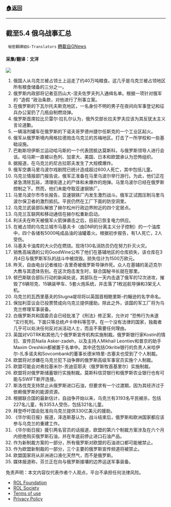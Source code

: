 ###  [:house:返回](README.md)
---


## 截至5.4 俄乌战事汇总
` 秘密翻譯組G-Translators` [轉載自GNews](https://gnews.org/zh-hans/2468654/)

#### 采集/翻译：文洋
 ![](https://assets.gnews.org/wp-content/uploads/2022/05/1651684537.png) 
1. 俄国人从乌克兰被占领土上运走了约40万吨粮食。这几乎是乌克兰被占领地区所有粮食储备的三分之一。
2. 俄罗斯内政部将记者亚历山大-涅夫佐罗夫列入通缉名单。根据一项针对俄军的 “造假 “政治条款，对他进行了刑事立案。
3. 在俄罗斯的下瓦尔托夫斯克地区，一名身份不明的男子在夜间向军事登记和征兵办公室扔了几瓶自制燃烧弹。
4. 俄罗斯首席拉比贝雷尔·拉扎尔认为，俄外交部长拉夫罗夫应该为其反犹太主义言论道歉。
5. 一辆溶剂罐车在俄罗斯的下诺夫哥罗德州捷尔任斯克的一个工业区起火。
6. 俄军从俄罗斯境内用格拉德炮击乌克兰的苏梅地区。打击了一所学校和一些基础设施。
7. 巴勒斯坦伊斯兰运动哈马斯的一个代表团抵达莫斯科，与俄罗斯领导人进行会谈。哈马斯一直被以色列、加拿大、美国、日本和欧盟承认为恐怖组织。
8. 据报道，在乌克兰的尼古拉耶夫发生了大规模爆炸。
9. 俄军空袭马里乌波尔戏剧院已统计造成超过600人死亡，其中包括儿童。
10. 乌克兰情报部门报告说，俄军正准备在马里乌波尔举行游行。为此，他们正在紧急清除瓦砾，清理街道上的尸体和未爆炸的炮弹。马里乌波尔已经在俄罗斯控制之下。然而，他们未能夺取亚速钢铁厂。
11. 马里乌波尔市市长报告，亚速钢铁厂内发生激烈战斗。俄军正试图压制马里乌波尔保卫者的激烈抵抗。平民仍然在工厂下面的防空洞里。
12. 乌克兰武装部队解放了赫尔松州行政边界附近的四个定居点。
13. 乌克兰互联网和移动通信在赫尔松重新启动。
14. 利沃夫在昨天被俄军火箭弹袭击之后，目前已恢复电力供应。
15. 在被占领的乌克兰城市马基夫卡（由DNR的分离主义分子控制）的一个油库中，四个各储有5000吨成品油的油罐着火。根据初步报告，有1人死亡，2人受伤。
16. 马基夫卡油库的大火仍在燃烧。现场130名消防员仍在努力扑灭火灾。
17. 销售高端酒的公司GoodWine公布了他们在基辅地区的仓库损失，该仓库在3月4日与俄罗斯军队的战斗中被烧毁。损失估计为1500万欧元。
18. 昨天，自由电台记者维拉-吉里奇被俄罗斯导弹炸死。众人在基辅的圣迈克尔大教与其遗体告别。在这次炮击发生时，联合国秘书长就在那里。
19. 顿巴斯联合部队行动的新闻处说，其部队在一天内击退了俄军的12次进攻，摧毁了6辆坦克、15辆装甲车、5套火炮系统，并击落了1枚巡航导弹和3架无人机。
20. 乌克兰的瓦西里基夫的Stugna堤坝将以英国首相鲍里斯-约翰逊的名字命名。
21. 保加利亚议会已投票赞成向乌克兰提供援助。除此之外，该国的军工厂将为乌克兰修理军事装备。
22. 白俄罗斯共和国委员会已经批准了《刑法》修正案，允许对 “恐怖行为未遂 “实行死刑。下面只等总统卢卡申科等签字。在一个没有法律的国家，独裁者几乎可以处决任何反对派活动人士，而且不需要任何理由。
23. 英国对VGTRK和其他几个俄罗斯宣传机构实施制裁。俄罗斯银行家Kostin的情妇、宣传员Naila Asker-zadeh，以及主持人Mikhail Leontiev和普京的助手Maxim Oreshkin都被置于名单中。其中还包括Otkritie银行的负责人米哈伊尔-扎多诺夫和Sovcombank的董事长德米特里-古塞夫也受到了个人制裁。
24. 欧盟将对涉嫌在乌克兰犯下战争罪的俄罗斯高级军事官员实施个人制裁。
25. 欧盟可能会对弗拉基米尔-贡迪亚耶夫（俄罗斯牧首基里尔）实施制裁。
26. 欧盟将对俄罗斯储蓄银行实施制裁。莫斯科信贷银行和俄罗斯农业银行也有可能与SWIFT断开连接。
27. 斯洛伐克支持禁止从俄罗斯进口石油，但要求有一个过渡期，因为其经济过于依赖俄罗斯的能源资源。
28. 根据联合国的最新估计，自战争开始以来，乌克兰有3193名平民被杀，包括227名儿童，有3353人受伤，包括321名儿童。
29. 拜登呼吁国会批准向乌克兰提供330亿美元的援助。
30. 《华尔街日报》报道，泽连斯基认为，战斗结束后，俄罗斯和欧洲国家都应该参与乌克兰的重建工作。
31. 《华尔街日报》援引两名官员的话报道，欧盟的第六个制裁方案涉及在六个月内拒绝购买俄罗斯石油，并在年底前停止进口石油产品。
32. 作为新制裁方案的一部分，所有俄罗斯对欧盟的石油进口都可能被禁止。
33. 作为欧盟新制裁的一部分，三个主要的俄罗斯宣传频道将被禁止。
34. 欧盟国家将从非洲进口液化天然气，而不是俄罗斯。
35. 媒体报道称，芬兰正在向与俄罗斯接壤的边界运送军事装备。

免责声明：本文内容仅代表作者个人观点，平台不承担任何法律风险。
  
- [ROL Foundation](https://rolfoundation.org/)
- [ROL Society](https://rolsociety.org/)
- [Terms of use](https://gnews.org/terms-of-use-3/)
- [Privacy Policy](https://gnews.org/privacy-policy/)
